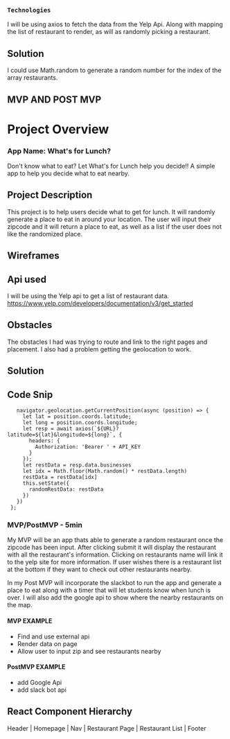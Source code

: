 
### `Technologies`

I will be using axios to fetch the data from the Yelp Api. Along with mapping the list of restaurant to render, as will as randomly picking a restaurant.




## Solution

I could use Math.random to generate a random number for the index of the array restaurants.

## MVP AND POST MVP

# Project Overview

### App Name: What's for Lunch?

Don't know what to eat? Let What's for Lunch help you decide!!
A simple app to help you decide what to eat nearby.

## Project Description

This project is to help users decide what to get for lunch. It will randomly generate a place to eat in around your location. The user will input their zipcode and it will return a place to eat, as well as a list if the user does not like the randomized place.

## Wireframes

## Api used

I will be using the Yelp api to get a list of restaurant data.
https://www.yelp.com/developers/documentation/v3/get_started


## Obstacles

The obstacles I had was trying to route and link to the right pages and placement. I also had a problem getting the geolocation to work.

## Solution


## Code Snip
 
 ```componentDidMount() {
    navigator.geolocation.getCurrentPosition(async (position) => {
      let lat = position.coords.latitude;
      let long = position.coords.longitude;
      let resp = await axios(`${URL}?latitude=${lat}&longitude=${long}`, {
        headers: {
          Authorization: 'Bearer ' + API_KEY
        }
      });
      let restData = resp.data.businesses
      let idx = Math.floor(Math.random() * restData.length)
      restData = restData[idx]
      this.setState({
        randomRestData: restData
      })
    })
  };
  ```

### MVP/PostMVP - 5min

My MVP will be an app thats able to generate a random restaurant once the zipcode has been input. After clicking submit it will display the restaurant with all the restaurant's information. Clicking on restaurants name will link it to the yelp site for more information. If user wishes there is a restaurant list at the bottom if they want to check out other restaurants nearby.

In my Post MVP will incorporate the slackbot to run the app  and generate a place to eat along with a timer that will let students know when lunch is over. I will also add the google api to show where the nearby restaurants on the map.


#### MVP EXAMPLE
- Find and use external api 
- Render data on page 
- Allow user to input zip and see restaurants nearby


#### PostMVP EXAMPLE
- add Google Api
- add slack bot api

## React Component Hierarchy

Header | Homepage | Nav | Restaurant Page | Restaurant List | Footer



